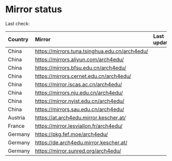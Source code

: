 <script src="./time.js"></script>
# Mirror status
Last check: <script type="text/javascript">localize(1733988238.6924458);</script>

|Country|Mirror|Last update|
|:------|:-----|:----------|
|China|https://mirrors.tuna.tsinghua.edu.cn/arch4edu/|<script type="text/javascript">localize(1733942666);</script>|
|China|https://mirrors.aliyun.com/arch4edu/|<script type="text/javascript">localize(1733942666);</script>|
|China|https://mirrors.bfsu.edu.cn/arch4edu/|<script type="text/javascript">localize(1733942666);</script>|
|China|https://mirrors.cernet.edu.cn/arch4edu/|<script type="text/javascript">localize(1733942666);</script>|
|China|https://mirror.iscas.ac.cn/arch4edu/|<script type="text/javascript">localize(1733942666);</script>|
|China|https://mirrors.nju.edu.cn/arch4edu/|<script type="text/javascript">localize(1733899463);</script>|
|China|https://mirror.nyist.edu.cn/arch4edu/|<script type="text/javascript">localize(1733942666);</script>|
|China|https://mirrors.sau.edu.cn/arch4edu/|<script type="text/javascript">localize(1731653531);</script>|
|Austria|https://at.arch4edu.mirror.kescher.at/|<script type="text/javascript">localize(1733942666);</script>|
|France|https://mirror.lesviallon.fr/arch4edu/|<script type="text/javascript">localize(1733942666);</script>|
|Germany|https://pkg.fef.moe/arch4edu/|<script type="text/javascript">localize(1733942666);</script>|
|Germany|https://de.arch4edu.mirror.kescher.at/|<script type="text/javascript">localize(1733942666);</script>|
|Germany|https://mirror.sunred.org/arch4edu/|<script type="text/javascript">localize(1733942666);</script>|

<script src="./tablefilter/tablefilter.js"></script>
<script src="./table.js"></script>